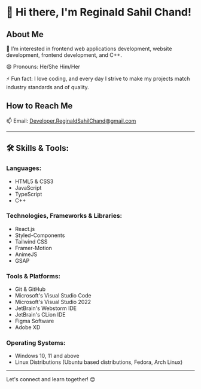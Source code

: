 # 👋 Hi there, I'm Reginald Sahil Chand!

## About Me
👀 I’m interested in frontend web applications development, website development, frontend development, and C++.

😄 Pronouns: He/She Him/Her

⚡ Fun fact: I love coding, and every day I strive to make my projects match industry standards and of quality.

## How to Reach Me
📫 Email: Developer.ReginaldSahilChand@gmail.com

---

## 🛠️ Skills & Tools:

### Languages:
- HTML5 & CSS3
- JavaScript
- TypeScript
- C++

### Technologies, Frameworks & Libraries:
- React.js
- Styled-Components
- Tailwind CSS
- Framer-Motion
- AnimeJS
- GSAP

### Tools & Platforms:
- Git & GitHub
- Microsoft's Visual Studio Code
- Microsoft's Visual Studio 2022
- JetBrain's Webstorm IDE
- JetBrain's CLion IDE
- Figma Software
- Adobe XD

### Operating Systems:
- Windows 10, 11 and above
- Linux Distributions (Ubuntu based distributions, Fedora, Arch Linux)

---

Let's connect and learn together! 😊
